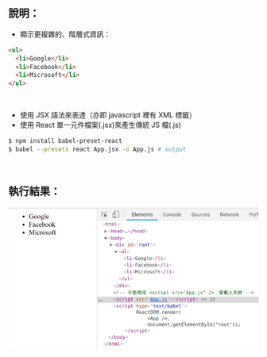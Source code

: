 ## 說明：
- 顯示更複雜的、階層式資訊：
```html
<ul>
  <li>Google</li>
  <li>Facebook</li>
  <li>Microsoft</li>
</ul>
```
<br>

- 使用 JSX 語法來表達（亦即 javascript 裡有 XML 標籤）
- 使用 React 單一元件檔案(.jsx)來產生傳統 JS 檔(.js)
```bash
$ npm install babel-preset-react
$ babel --presets react App.jsx -o App.js # output
```

<br>

## 執行結果：
![](result.png)

